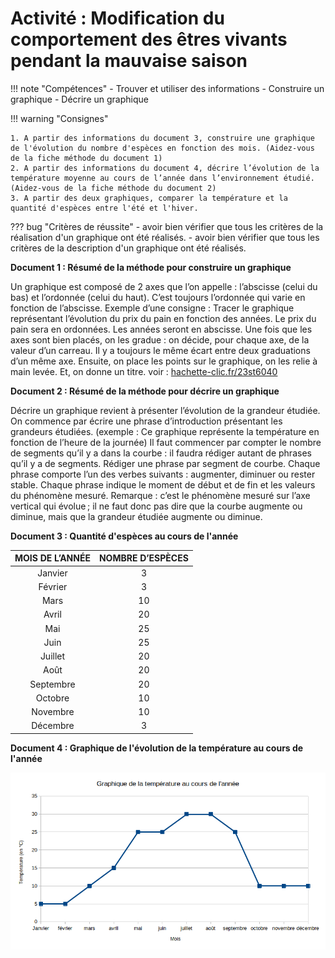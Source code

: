 # Activité : Modification du comportement des êtres vivants pendant la mauvaise saison

!!! note "Compétences"
    - Trouver et utiliser des informations
    - Construire un graphique
    - Décrire un graphique

!!! warning "Consignes"

    1. A partir des informations du document 3, construire une graphique de l'évolution du nombre d'espèces en fonction des mois. (Aidez-vous de la fiche méthode du document 1)
    2. A partir des informations du document 4, décrire l’évolution de la température moyenne au cours de l’année dans l’environnement étudié. (Aidez-vous de la fiche méthode du document 2)
    3. A partir des deux graphiques, comparer la température et la quantité d'espèces entre l'été et l'hiver.
   
??? bug "Critères de réussite"
    - avoir bien vérifier que tous les critères de la réalisation d'un graphique ont été réalisés.
    - avoir bien vérifier que tous les critères de la description d'un graphique ont été réalisés.

**Document 1 : Résumé de la méthode pour construire un graphique**

Un graphique est composé de 2 axes que l’on appelle : l’abscisse (celui du bas) et l’ordonnée (celui du haut). C’est toujours l’ordonnée qui varie en fonction de l’abscisse.
Exemple d’une consigne : Tracer le graphique représentant l’évolution du prix du pain en fonction des années. Le prix du pain sera en ordonnées. Les années seront en abscisse.
Une fois que les axes sont bien placés, on les gradue : on décide, pour chaque axe, de la valeur d’un carreau. Il y a toujours le même écart entre deux graduations d’un même axe.
Ensuite, on place les points sur le graphique, on les relie à main levée. Et, on donne un titre. voir : [hachette-clic.fr/23st6040](hachette-clic.fr/23st6040)


**Document 2 : Résumé de la méthode pour décrire un graphique**

Décrire un graphique revient à présenter l’évolution de la grandeur étudiée. On commence par écrire une phrase d’introduction présentant les grandeurs étudiées. (exemple : Ce graphique représente la température en fonction de l’heure de la journée)
Il faut commencer par compter le nombre de segments qu’il y a dans la courbe : il faudra rédiger autant de phrases qu’il y a de segments. Rédiger une phrase par segment de courbe. Chaque phrase comporte l’un des verbes suivants : augmenter, diminuer ou rester stable.
Chaque phrase indique le moment de début et de fin et les valeurs du phénomène mesuré.
Remarque : c’est le phénomène mesuré sur l’axe vertical qui évolue ; il ne faut donc pas dire que la courbe augmente ou diminue, mais que la grandeur étudiée augmente ou diminue.

**Document  3 : Quantité d'espèces au cours de l'année**


| MOIS DE L’ANNÉE | NOMBRE D’ESPÈCES |
|:---------------:|:----------------:|
| Janvier         | 3                |
| Février         | 3                |
| Mars            | 10               |
| Avril           | 20               |
| Mai             | 25               |
| Juin            | 25               |
| Juillet         | 20               |
| Août            | 20               |
| Septembre       | 20               |
| Octobre         | 10               |
| Novembre        | 10               |
| Décembre        | 3                |

**Document 4 : Graphique de l'évolution de la température au cours de l'année**

![](Pictures/graphTempMois.png)

